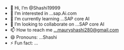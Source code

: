 - 👋 Hi, I’m @Shashi19999
- 👀 I’m interested in ...sap.Ai.com
- 🌱 I’m currently learning ...SAP core AI
- 💞️ I’m looking to collaborate on ...SAP core AI
- 📫 How to reach me ...mauryshashi280@gmail.com
- 😄 Pronouns: ...Shashi
- ⚡ Fun fact: ...

<!---
Shashi19999/Shashi19999 is a ✨ special ✨ repository because its `README.md` (this file) appears on your GitHub profile.
You can click the Preview link to take a look at your changes.
--->
